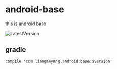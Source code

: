 ﻿# android-base
this is android base

![LatestVersion](https://img.shields.io/badge/LatestVersion-1.0.0-brightgreen.svg?style=plastic)
## gradle
```
compile 'com.liangmayong.android:base:$version'
```
